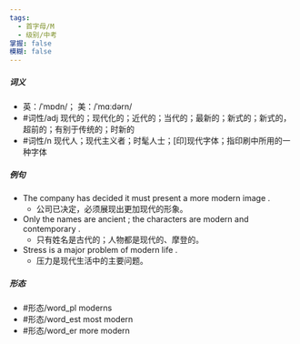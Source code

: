 ```yaml
---
tags:
  - 首字母/M
  - 级别/中考
掌握: false
模糊: false
---
```

##### 词义
- 英：/ˈmɒdn/； 美：/ˈmɑːdərn/
- #词性/adj  现代的；现代化的；近代的；当代的；最新的；新式的；新式的，超前的；有别于传统的；时新的
- #词性/n  现代人；现代主义者；时髦人士；[印]现代字体；指印刷中所用的一种字体
##### 例句
- The company has decided it must present a more modern image .
	- 公司已决定，必须展现出更加现代的形象。
- Only the names are ancient ; the characters are modern and contemporary .
	- 只有姓名是古代的；人物都是现代的、摩登的。
- Stress is a major problem of modern life .
	- 压力是现代生活中的主要问题。
##### 形态
- #形态/word_pl moderns
- #形态/word_est most modern
- #形态/word_er more modern
